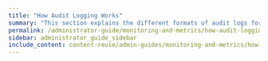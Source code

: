 ```yaml
---
title: "How Audit Logging Works"
summary: "This section explains the different formats of audit logs for file system operations that Qumulo Core generates whenever a connected client sends a request to a Qumulo cluster."
permalink: /administrator-guide/monitoring-and-metrics/how-audit-logging-works.html
sidebar: administrator_guide_sidebar
include_content: content-reuse/admin-guides/monitoring-and-metrics/how-audit-logging-works.md
---
```


